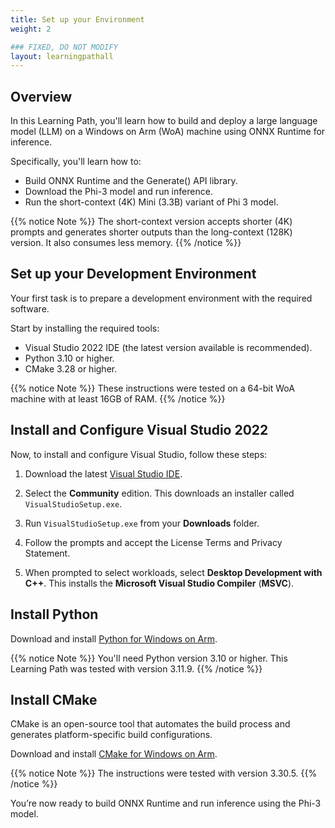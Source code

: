 ```yaml
---
title: Set up your Environment
weight: 2

### FIXED, DO NOT MODIFY
layout: learningpathall
---
```


## Overview

In this Learning Path, you'll learn how to build and deploy a large language model (LLM) on a Windows on Arm (WoA) machine using ONNX Runtime for inference. 

Specifically, you'll learn how to:

* Build ONNX Runtime and the Generate() API library.
* Download the Phi-3 model and run inference. 
* Run the short-context (4K) Mini (3.3B) variant of Phi 3 model. 

{{% notice Note %}}
The short-context version accepts shorter (4K) prompts and generates shorter outputs than the long-context (128K) version. It also consumes less memory.
{{% /notice %}}

## Set up your Development Environment 

Your first task is to prepare a development environment with the required software. 

Start by installing the required tools:

- Visual Studio 2022 IDE (the latest version available is recommended).
- Python 3.10 or higher.
- CMake 3.28 or higher.

{{% notice Note %}}
These instructions were tested on a 64-bit WoA machine with at least 16GB of RAM.
{{% /notice %}}

## Install and Configure Visual Studio 2022 

Now, to install and configure Visual Studio, follow these steps:

1. Download the latest [Visual Studio IDE](https://visualstudio.microsoft.com/downloads/). 

2. Select the **Community** edition. This downloads an installer called `VisualStudioSetup.exe`. 

3. Run `VisualStudioSetup.exe` from your **Downloads** folder.

4. Follow the prompts and accept the License Terms and Privacy Statement.

5. When prompted to select workloads, select **Desktop Development with C++**. This installs the **Microsoft Visual Studio Compiler** (**MSVC**).

## Install Python

Download and install [Python for Windows on Arm](/install-guides/py-woa).

{{% notice Note %}}
You'll need Python version 3.10 or higher. This Learning Path was tested with version 3.11.9.
{{% /notice %}}

## Install CMake

CMake is an open-source tool that automates the build process and generates platform-specific build configurations.

Download and install [CMake for Windows on Arm](/install-guides/cmake).

{{% notice Note %}}
The instructions were tested with version 3.30.5.
{{% /notice %}}

You’re now ready to build ONNX Runtime and run inference using the Phi-3 model.
